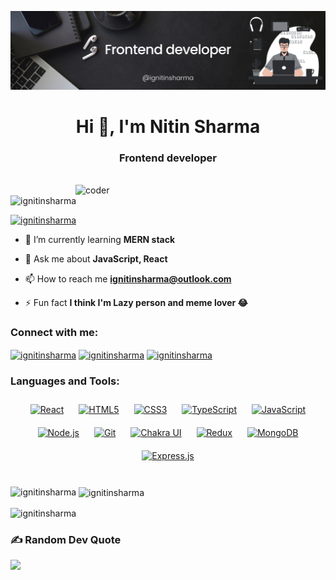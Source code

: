
![Logo](https://github.com/ignitinsharma/ignitinsharma/blob/main/github_banner.png)
<h1 align="center">Hi 👋, I'm Nitin Sharma</h1>
<h3 align="center">Frontend developer</h3>
</br>

<img align="right" alt="coder" width="400" src="https://camo.githubusercontent.com/cae12fddd9d6982901d82580bdf321d81fb299141098ca1c2d4891870827bf17/68747470733a2f2f6d69726f2e6d656469756d2e636f6d2f6d61782f313336302f302a37513379765349765f7430696f4a2d5a2e676966">

<p align="left"> <img src="https://komarev.com/ghpvc/?username=ignitinsharma&label=Profile%20views&color=0e75b6&style=flat" alt="ignitinsharma" /> </p>

<p align="left"> <a href="https://twitter.com/ignitinsharma" target="blank"><img src="https://img.shields.io/twitter/follow/ignitinsharma?logo=twitter&style=for-the-badge" alt="ignitinsharma" /></a> </p>

- 🌱 I’m currently learning **MERN stack**

- 💬 Ask me about **JavaScript, React**

- 📫 How to reach me **ignitinsharma@outlook.com**

- ⚡ Fun fact **I think I'm Lazy person and meme lover 😂**

<h3 align="left">Connect with me:</h3>
<p align="left">
<a href="https://twitter.com/ignitinsharma" target="blank"><img align="center" src="https://raw.githubusercontent.com/rahuldkjain/github-profile-readme-generator/master/src/images/icons/Social/twitter.svg" alt="ignitinsharma" height="30" width="40" /></a>
<a href="https://linkedin.com/in/ignitinsharma" target="blank"><img align="center" src="https://raw.githubusercontent.com/rahuldkjain/github-profile-readme-generator/master/src/images/icons/Social/linked-in-alt.svg" alt="ignitinsharma" height="30" width="40" /></a>
<a href="https://instagram.com/ignitinsharma" target="blank"><img align="center" src="https://raw.githubusercontent.com/rahuldkjain/github-profile-readme-generator/master/src/images/icons/Social/instagram.svg" alt="ignitinsharma" height="30" width="40" /></a>
</p>

<h3 align="left">Languages and Tools: </h3>
<div align="center"> 
<a href="https://reactjs.org/" target="_blank"><img style="margin: 10px" src="https://profilinator.rishav.dev/skills-assets/react-original-wordmark.svg" alt="React" height="50" /></a>  
<a href="https://en.wikipedia.org/wiki/HTML5" target="_blank"><img style="margin: 10px" src="https://profilinator.rishav.dev/skills-assets/html5-original-wordmark.svg" alt="HTML5" height="50" /></a>  
<a href="https://www.w3schools.com/css/" target="_blank"><img style="margin: 10px" src="https://profilinator.rishav.dev/skills-assets/css3-original-wordmark.svg" alt="CSS3" height="50" /></a>  
<a href="https://www.typescriptlang.org/" target="_blank"><img style="margin: 10px" src="https://profilinator.rishav.dev/skills-assets/typescript-original.svg" alt="TypeScript" height="50" /></a>  
<a href="https://www.javascript.com/" target="_blank"><img style="margin: 10px" src="https://profilinator.rishav.dev/skills-assets/javascript-original.svg" alt="JavaScript" height="50" /></a>  
<a href="https://nodejs.org/" target="_blank"><img style="margin: 10px" src="https://profilinator.rishav.dev/skills-assets/nodejs-original-wordmark.svg" alt="Node.js" height="50" /></a>   
<a href="https://github.com/" target="_blank"><img style="margin: 10px" src="https://profilinator.rishav.dev/skills-assets/git-scm-icon.svg" alt="Git" height="50" /></a>  
<a href="https://chakra-ui.com/" target="_blank"><img style="margin: 10px" src="https://profilinator.rishav.dev/skills-assets/chakraui.png" alt="Chakra UI" height="50" /></a>  
<a href="https://redux.js.org/" target="_blank"><img style="margin: 10px" src="https://profilinator.rishav.dev/skills-assets/redux-original.svg" alt="Redux" height="50" /></a>  
<a href="https://www.mongodb.com/" target="_blank"><img style="margin: 10px" src="https://profilinator.rishav.dev/skills-assets/mongodb-original-wordmark.svg" alt="MongoDB" height="50" /></a> 
 <a href="https://expressjs.com/" target="_blank"><img style="margin: 10px" src="https://profilinator.rishav.dev/skills-assets/express-original-wordmark.svg" alt="Express.js" height="50" /></a> 
</div>
<br/>  


<p><img align="left" src="https://github-readme-stats.vercel.app/api/top-langs?username=ignitinsharma&show_icons=true&locale=en&layout=compact" alt="ignitinsharma" /></p>
<p>&nbsp;<img align="center" src="https://github-readme-stats.vercel.app/api?username=ignitinsharma&show_icons=true&locale=en" alt="ignitinsharma" /></p>
<p><img align="center" src="https://github-readme-streak-stats.herokuapp.com/?user=ignitinsharma&" alt="ignitinsharma" /></p>



### ✍️ Random Dev Quote
![](https://quotes-github-readme.vercel.app/api?type=horizontal&theme=radical)
